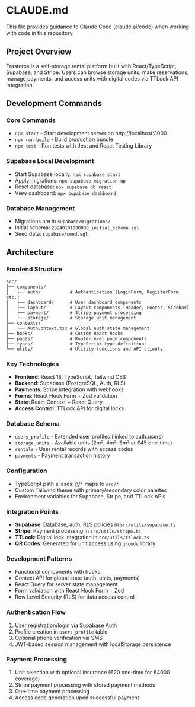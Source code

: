 # CLAUDE.md

This file provides guidance to Claude Code (claude.ai/code) when working with code in this repository.

## Project Overview

Trasteros is a self-storage rental platform built with React/TypeScript, Supabase, and Stripe. Users can browse storage units, make reservations, manage payments, and access units with digital codes via TTLock API integration.

## Development Commands

### Core Commands
- `npm start` - Start development server on http://localhost:3000
- `npm run build` - Build production bundle
- `npm test` - Run tests with Jest and React Testing Library

### Supabase Local Development
- Start Supabase locally: `npx supabase start`
- Apply migrations: `npx supabase migration up`
- Reset database: `npx supabase db reset`
- View dashboard: `npx supabase dashboard`

### Database Management
- Migrations are in `supabase/migrations/`
- Initial schema: `20240101000000_initial_schema.sql`
- Seed data: `supabase/seed.sql`

## Architecture

### Frontend Structure
```
src/
├── components/
│   ├── auth/           # Authentication (LoginForm, RegisterForm, etc.)
│   ├── dashboard/      # User dashboard components
│   ├── layout/         # Layout components (Header, Footer, Sidebar)
│   ├── payment/        # Stripe payment processing
│   └── storage/        # Storage unit management
├── contexts/
│   └── AuthContext.tsx # Global auth state management
├── hooks/              # Custom React hooks
├── pages/              # Route-level page components
├── types/              # TypeScript type definitions
└── utils/              # Utility functions and API clients
```

### Key Technologies
- **Frontend**: React 18, TypeScript, Tailwind CSS
- **Backend**: Supabase (PostgreSQL, Auth, RLS)
- **Payments**: Stripe integration with webhooks
- **Forms**: React Hook Form + Zod validation
- **State**: React Context + React Query
- **Access Control**: TTLock API for digital locks

### Database Schema
- `users_profile` - Extended user profiles (linked to auth.users)
- `storage_units` - Available units (2m², 4m², 6m² at €45 one-time)
- `rentals` - User rental records with access codes
- `payments` - Payment transaction history

### Configuration
- TypeScript path aliases: `@/*` maps to `src/*`
- Custom Tailwind theme with primary/secondary color palettes
- Environment variables for Supabase, Stripe, and TTLock APIs

### Integration Points
- **Supabase**: Database, auth, RLS policies in `src/utils/supabase.ts`
- **Stripe**: Payment processing in `src/utils/stripe.ts`
- **TTLock**: Digital lock integration in `src/utils/ttlock.ts`
- **QR Codes**: Generated for unit access using `qrcode` library

### Development Patterns
- Functional components with hooks
- Context API for global state (auth, units, payments)
- React Query for server state management
- Form validation with React Hook Form + Zod
- Row Level Security (RLS) for data access control

### Authentication Flow
1. User registration/login via Supabase Auth
2. Profile creation in `users_profile` table
3. Optional phone verification via SMS
4. JWT-based session management with localStorage persistence

### Payment Processing
1. Unit selection with optional insurance (€20 one-time for €4000 coverage)
2. Stripe payment processing with stored payment methods
3. One-time payment processing
4. Access code generation upon successful payment